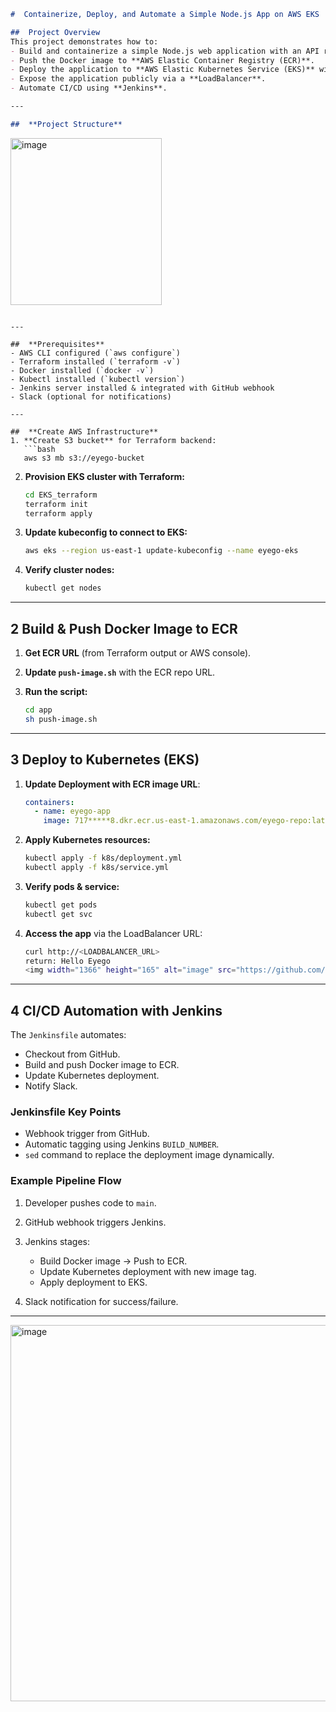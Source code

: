 ```markdown
#  Containerize, Deploy, and Automate a Simple Node.js App on AWS EKS

##  Project Overview
This project demonstrates how to:
- Build and containerize a simple Node.js web application with an API returning **"Hello Eyego"**.
- Push the Docker image to **AWS Elastic Container Registry (ECR)**.
- Deploy the application to **AWS Elastic Kubernetes Service (EKS)** with high availability (2 replicas).
- Expose the application publicly via a **LoadBalancer**.
- Automate CI/CD using **Jenkins**.

---

##  **Project Structure**
```
<img width="242" height="267" alt="image" src="https://github.com/user-attachments/assets/736a6eae-8864-45a2-a70a-8353b2bd20b6" />

````

---

##  **Prerequisites**
- AWS CLI configured (`aws configure`)
- Terraform installed (`terraform -v`)
- Docker installed (`docker -v`)
- Kubectl installed (`kubectl version`)
- Jenkins server installed & integrated with GitHub webhook
- Slack (optional for notifications)

---

##  **Create AWS Infrastructure**
1. **Create S3 bucket** for Terraform backend:
   ```bash
   aws s3 mb s3://eyego-bucket
````

2. **Provision EKS cluster with Terraform:**

   ```bash
   cd EKS_terraform
   terraform init
   terraform apply
   ```
3. **Update kubeconfig to connect to EKS:**

   ```bash
   aws eks --region us-east-1 update-kubeconfig --name eyego-eks
   ```
4. **Verify cluster nodes:**

   ```bash
   kubectl get nodes
   ```

---

## 2 **Build & Push Docker Image to ECR**

1. **Get ECR URL** (from Terraform output or AWS console).
2. **Update `push-image.sh`** with the ECR repo URL.
3. **Run the script:**

   ```bash
   cd app
   sh push-image.sh
   ```

---

## 3 **Deploy to Kubernetes (EKS)**

1. **Update Deployment with ECR image URL**:

   ```yaml
   containers:
     - name: eyego-app
       image: 717*****8.dkr.ecr.us-east-1.amazonaws.com/eyego-repo:latest
   ```
2. **Apply Kubernetes resources:**

   ```bash
   kubectl apply -f k8s/deployment.yml
   kubectl apply -f k8s/service.yml
   ```
3. **Verify pods & service:**

   ```bash
   kubectl get pods
   kubectl get svc
   ```
4. **Access the app** via the LoadBalancer URL:

   ```bash
   curl http://<LOADBALANCER_URL>
   return: Hello Eyego
   <img width="1366" height="165" alt="image" src="https://github.com/user-attachments/assets/d9ae36c2-438d-4138-8344-253a9e3c8504" />

   ```

---

## 4 **CI/CD Automation with Jenkins**

The `Jenkinsfile` automates:

* Checkout from GitHub.
* Build and push Docker image to ECR.
* Update Kubernetes deployment.
* Notify Slack.

###  **Jenkinsfile Key Points**

* Webhook trigger from GitHub.
* Automatic tagging using Jenkins `BUILD_NUMBER`.
* `sed` command to replace the deployment image dynamically.

###  **Example Pipeline Flow**

1. Developer pushes code to `main`.
2. GitHub webhook triggers Jenkins.
3. Jenkins stages:

   * Build Docker image → Push to ECR.
   * Update Kubernetes deployment with new image tag.
   * Apply deployment to EKS.
4. Slack notification for success/failure.
---
<img width="1366" height="602" alt="image" src="https://github.com/user-attachments/assets/395deab5-f474-49b1-9944-2e6d84b9e993" />


